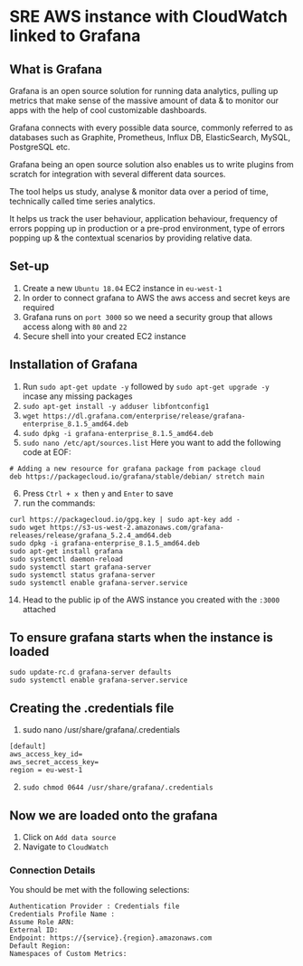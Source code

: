 # SRE AWS instance with CloudWatch linked to Grafana

## What is Grafana
Grafana is an open source solution for running data analytics, pulling up metrics that make sense of the massive amount of data & to monitor our apps with the help of cool customizable dashboards.

Grafana connects with every possible data source, commonly referred to as databases such as Graphite, Prometheus, Influx DB, ElasticSearch, MySQL, PostgreSQL etc.

Grafana being an open source solution also enables us to write plugins from scratch for integration with several different data sources.

The tool helps us study, analyse & monitor data over a period of time, technically called time series analytics.

It helps us track the user behaviour, application behaviour, frequency of errors popping up in production or a pre-prod environment, type of errors popping up & the contextual scenarios by providing relative data.

## Set-up
1. Create a new `Ubuntu 18.04` EC2 instance in `eu-west-1`
2. In order to connect grafana to AWS the aws access and secret keys are required
3. Grafana runs on `port 3000` so we need a security group that allows access along with `80` and `22`
4. Secure shell into your created EC2 instance

## Installation of Grafana
1. Run `sudo apt-get update -y` followed by `sudo apt-get upgrade -y` incase any missing packages
2. `sudo apt-get install -y adduser libfontconfig1`
3. `wget https://dl.grafana.com/enterprise/release/grafana-enterprise_8.1.5_amd64.deb`
4. `sudo dpkg -i grafana-enterprise_8.1.5_amd64.deb`
5. `sudo nano /etc/apt/sources.list`
Here you want to add the following code at EOF:
```
# Adding a new resource for grafana package from package cloud
deb https://packagecloud.io/grafana/stable/debian/ stretch main
```
6. Press `Ctrl + x `then `y` and `Enter` to save
7. run the commands:
```
curl https://packagecloud.io/gpg.key | sudo apt-key add -
sudo wget https://s3-us-west-2.amazonaws.com/grafana-releases/release/grafana_5.2.4_amd64.deb
sudo dpkg -i grafana-enterprise_8.1.5_amd64.deb
sudo apt-get install grafana
sudo systemctl daemon-reload
sudo systemctl start grafana-server
sudo systemctl status grafana-server
sudo systemctl enable grafana-server.service
```
14. Head to the public ip of the AWS instance you created with the `:3000` attached

## To ensure grafana starts when the instance is loaded
```
sudo update-rc.d grafana-server defaults
sudo systemctl enable grafana-server.service
```
## Creating the .credentials file
1. sudo nano /usr/share/grafana/.credentials
```
[default]
aws_access_key_id=
aws_secret_access_key=
region = eu-west-1

```
2. `sudo chmod 0644 /usr/share/grafana/.credentials`

## Now we are loaded onto the grafana
1. Click on `Add data source`
2. Navigate to `CloudWatch`
### Connection Details
You should be met with the following selections:
```
Authentication Provider : Credentials file
Credentials Profile Name :
Assume Role ARN:
External ID:
Endpoint: https://{service}.{region}.amazonaws.com
Default Region:
Namespaces of Custom Metrics:
```
